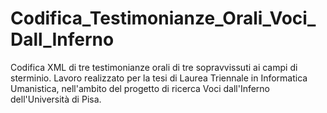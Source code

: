# Codifica_Testimonianze_Orali_Voci_Dall_Inferno
Codifica XML di tre testimonianze orali di tre sopravvissuti ai campi di sterminio.
Lavoro realizzato per la tesi di Laurea Triennale in Informatica Umanistica, nell'ambito del progetto di ricerca Voci dall'Inferno dell'Università di Pisa.
